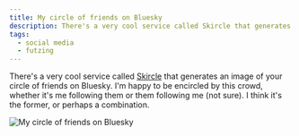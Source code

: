 ```yaml
---
title: My circle of friends on Bluesky
description: There's a very cool service called Skircle that generates an image of your circle of friends on Bluesky. Here's mine.
tags:
  - social media
  - futzing
---
```


There's a very cool service called [Skircle](https://skircle.me) that generates an image of your circle of friends on Bluesky. I'm happy to be encircled by this crowd, whether it's me following them or them following me (not sure). I think it's the former, or perhaps a combination.

![My circle of friends on Bluesky](/assets/img/skircle.jpg)
